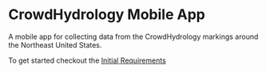 # CrowdHydrology Mobile App
A mobile app for collecting data from the CrowdHydrology markings around the Northeast United States.

To get started checkout the [Initial Requirements](https://github.com/JoePeacock/CrowdHydrologyMobile/wiki/Initial-Requirements)

